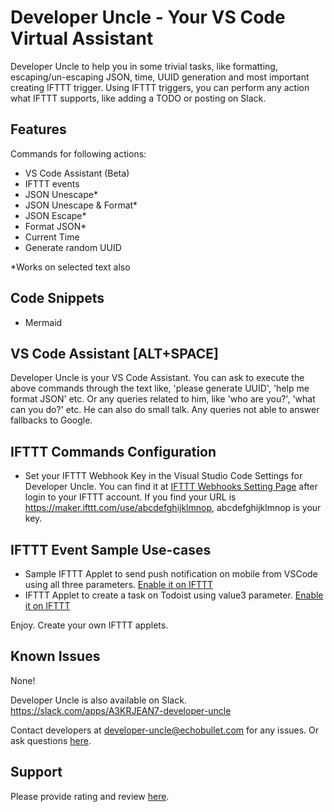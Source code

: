 # Developer Uncle - Your VS Code Virtual Assistant

Developer Uncle to help you in some trivial tasks, like formatting, escaping/un-escaping JSON, time, UUID generation and most important creating IFTTT trigger. Using IFTTT triggers, you can perform any action what IFTTT supports, like adding a TODO or posting on Slack. 

## Features
Commands for following actions:
 - VS Code Assistant (Beta)
 - IFTTT events
 - JSON Unescape* 
 - JSON Unescape & Format*   
 - JSON Escape*
 - Format JSON*  
 - Current Time     
 - Generate random UUID

 *Works on selected text also

## Code Snippets
 - Mermaid

## VS Code Assistant [ALT+SPACE]
Developer Uncle is your VS Code Assistant. You can ask to execute the above commands through the text like, 'please generate UUID', 'help me format JSON' etc. Or any queries related to him, like 'who are you?', 'what can you do?' etc. He can also do small talk. Any queries not able to answer fallbacks to Google.

## IFTTT Commands Configuration
- Set your IFTTT Webhook Key in the Visual Studio Code Settings for Developer Uncle. You can find it at [IFTTT Webhooks Setting Page](https://ifttt.com/maker_webhooks/settings) after login to your IFTTT account. If you find your URL is https://maker.ifttt.com/use/abcdefghijklmnop, abcdefghijklmnop is your key.

## IFTTT Event Sample Use-cases
- Sample IFTTT Applet to send push notification on mobile from VSCode using all three parameters. [Enable it on IFTTT](https://ifttt.com/applets/UbS7eUcZ-visual-studio-code-to-notification)
- IFTTT Applet to create a task on Todoist using value3 parameter. [Enable it on IFTTT](https://ifttt.com/applets/Bagt24Fx-visual-studio-code-to-task-creation-on-todoist)

Enjoy. Create your own IFTTT applets.


## Known Issues

None!

Developer Uncle is also available on Slack. https://slack.com/apps/A3KRJEAN7-developer-uncle

Contact developers at developer-uncle@echobullet.com for any issues. Or ask questions [here](https://marketplace.visualstudio.com/items?itemName=developeruncle.dev-uncle&ssr=false#qna).

## Support

Please provide rating and review [here](https://marketplace.visualstudio.com/items?itemName=developeruncle.dev-uncle&ssr=false#review-details).
